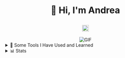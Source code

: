 <h1 align="center">👋 Hi, I'm Andrea</h1>
<h2 align="center">
  <img src="https://komarev.com/ghpvc/?username=ANDRIX99&color=blueviolet&style=for-the-badge" alt="Profile Views" style="height:21px;">
</h2>
<div align="center">
 <img alt="GIF" src="https://media4.giphy.com/media/11KzOet1ElBDz2/giphy.gif?cid=6c09b952ufa3xxbbm0mpuadm2zaik3wjp4m9luz2ly0lyz8d&ep=v1_internal_gif_by_id&rid=giphy.gif&ct=g" />
</div>
<!-- <div align="center">
  <p align="center"> <a href="https://github.com/ANDRIX99/github-profile-trophy"><img src="https://github-profile-trophy.vercel.app/?username=ANDRIX99&theme=darkhub" alt="ANDRIX99" /></a> </p>
</div> -->
<details>
  <summary>🚀 Some Tools I Have Used and Learned</summary>
  <p align="left">
    <img src="https://cdn.jsdelivr.net/gh/devicons/devicon@latest/icons/visualstudio/visualstudio-original.svg" width="45" height="45" />
    <img src="https://cdn.jsdelivr.net/gh/devicons/devicon@latest/icons/git/git-original.svg" width="45" height="45" />
    <img src="https://cdn.jsdelivr.net/gh/devicons/devicon@latest/icons/dotnetcore/dotnetcore-original.svg" width="45" height="45" />
    <img src="https://cdn.jsdelivr.net/gh/devicons/devicon@latest/icons/csharp/csharp-original.svg" width="45" height="45" />
    <img src="https://cdn.jsdelivr.net/gh/devicons/devicon@latest/icons/java/java-original.svg" width="45" height="45" />
    <img src="https://cdn.jsdelivr.net/gh/devicons/devicon@latest/icons/arduino/arduino-original-wordmark.svg" width="45" height="45" />
    <img src="https://cdn.jsdelivr.net/gh/devicons/devicon@latest/icons/microsoftsqlserver/microsoftsqlserver-original.svg" width="45" height="45" />
    <img src="https://cdn.jsdelivr.net/gh/devicons/devicon@latest/icons/postman/postman-original.svg" width="45" height="45" />
    <img src="https://cdn.jsdelivr.net/gh/devicons/devicon@latest/icons/javascript/javascript-original.svg" width="45" height="45" /> 
    <img src="https://cdn.jsdelivr.net/gh/devicons/devicon@latest/icons/bootstrap/bootstrap-original-wordmark.svg" width="45" height="45" />    
    <img src="https://cdn.jsdelivr.net/gh/devicons/devicon@latest/icons/html5/html5-original.svg" width="45" height="45" /> 
  </p>
</details>
<details>
   <summary>📊 Stats</summary>
   <div align="center">
 
   ![](https://github-readme-stats.vercel.app/api?username=ANDRIX99&theme=tokyonight&hide_border=false&include_all_commits=true&count_private=false)<br/>
   ![](https://github-readme-streak-stats.herokuapp.com/?user=ANDRIX99&theme=tokyonight&hide_border=false)<br/>
   ![](https://github-readme-stats.vercel.app/api/top-langs/?username=ANDRIX99&theme=tokyonight&hide_border=false&include_all_commits=true&count_private=false&layout=compact)<br/>
   ![](https://github-readme-activity-graph.vercel.app/graph?username=ANDRIX99&theme=tokyo-night)
 
   </div>
 </details>
